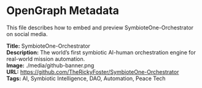 # OpenGraph Metadata

This file describes how to embed and preview SymbioteOne-Orchestrator on social media.

**Title:** SymbioteOne-Orchestrator  
**Description:** The world’s first symbiotic AI-human orchestration engine for real-world mission automation.  
**Image:** ./media/github-banner.png  
**URL:** https://github.com/TheRickyFoster/SymbioteOne-Orchestrator  
**Tags:** AI, Symbiotic Intelligence, DAO, Automation, Peace Tech